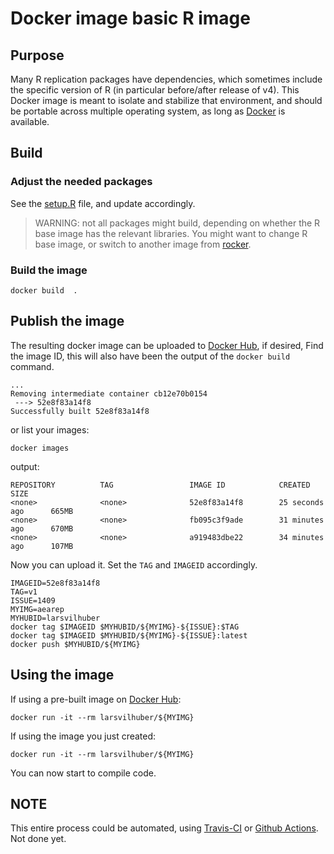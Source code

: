 # Docker image basic R image

## Purpose

Many R replication packages have dependencies, which sometimes include the specific version of R (in particular before/after release of v4).
This Docker image is meant to isolate and stabilize that environment, and should be portable across
multiple operating system, as long as [Docker](https://docker.com) is available.

## Build

### Adjust the needed packages

See the [setup.R](setup.R) file, and update accordingly.

> WARNING: not all packages might build, depending on whether the R base image has the relevant libraries. You might want to change R base image, or switch to another image from [rocker](https://hub.docker.com/u/rocker).

### Build the image

```
docker build  .
```

## Publish the image

The resulting docker image can be uploaded to [Docker Hub](https://hub.docker.com/), if desired, Find the image ID, this will also have been the output of the `docker build` command.

```
...
Removing intermediate container cb12e70b0154
 ---> 52e8f83a14f8
Successfully built 52e8f83a14f8
```

or list your images:

```
docker images 
```
output:
```
REPOSITORY          TAG                 IMAGE ID            CREATED             SIZE
<none>              <none>              52e8f83a14f8        25 seconds ago      665MB
<none>              <none>              fb095c3f9ade        31 minutes ago      670MB
<none>              <none>              a919483dbe22        34 minutes ago      107MB
```

Now you can upload it. Set the `TAG` and `IMAGEID` accordingly.

```
IMAGEID=52e8f83a14f8
TAG=v1
ISSUE=1409
MYIMG=aearep
MYHUBID=larsvilhuber
docker tag $IMAGEID $MYHUBID/${MYIMG}-${ISSUE}:$TAG
docker tag $IMAGEID $MYHUBID/${MYIMG}-${ISSUE}:latest
docker push $MYHUBID/${MYIMG}
```

## Using the image

If using a pre-built image on [Docker Hub](https://hub.docker.com/repository/docker/larsvilhuber/):

```
docker run -it --rm larsvilhuber/${MYIMG}
```

If using the image you just created:

```
docker run -it --rm larsvilhuber/${MYIMG}
```

You can now start to compile code.

## NOTE

This entire process could be automated, using [Travis-CI](https://docs.travis-ci.com/user/docker/#pushing-a-docker-image-to-a-registry) or [Github Actions](https://github.com/marketplace/actions/build-and-push-docker-images). Not done yet.
